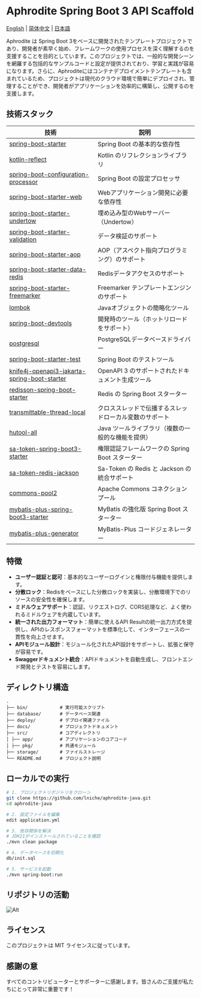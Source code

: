# Aphrodite Spring Boot 3 API Scaffold

[English](README.md) | [简体中文](README-zh.md) | [日本語](README-jp.md)

Aphrodite は Spring Boot
3をベースに開発されたテンプレートプロジェクトであり、開発者が素早く始め、フレームワークの使用プロセスを深く理解するのを支援することを目的としています。このプロジェクトでは、一般的な開発シーンを網羅する包括的なサンプルコードと設定が提供されており、学習と実践が容易になります。さらに、Aphroditeにはコンテナデプロイメントテンプレートも含まれているため、プロジェクトは現代のクラウド環境で簡単にデプロイされ、管理することができ、開発者がアプリケーションを効率的に構築し、公開するのを支援します。

## 技術スタック

| 技術                                                                                                                                               | 説明                                 |
|--------------------------------------------------------------------------------------------------------------------------------------------------|------------------------------------|
| [spring-boot-starter](https://spring.io/projects/spring-boot)                                                                                    | Spring Boot の基本的な依存性               |
| [kotlin-reflect](https://kotlinlang.org/api/latest/jvm/stdlib/kotlin.reflect/)                                                                   | Kotlin のリフレクションライブラリ               |
| [spring-boot-configuration-processor](https://docs.spring.io/spring-boot/docs/current/reference/html/boot-features-configuration-processor.html) | Spring Boot の設定プロセッサ               |
| [spring-boot-starter-web](https://spring.io/projects/spring-boot)                                                                                | Webアプリケーション開発に必要な依存性               |
| [spring-boot-starter-undertow](https://spring.io/projects/spring-boot)                                                                           | 埋め込み型のWebサーバー（Undertow）            |
| [spring-boot-starter-validation](https://spring.io/projects/spring-boot)                                                                         | データ検証のサポート                         |
| [spring-boot-starter-aop](https://spring.io/projects/spring-boot)                                                                                | AOP（アスペクト指向プログラミング）のサポート           |
| [spring-boot-starter-data-redis](https://spring.io/projects/spring-data-redis)                                                                   | Redisデータアクセスのサポート                  |
| [spring-boot-starter-freemarker](https://spring.io/projects/spring-boot)                                                                         | Freemarker テンプレートエンジンのサポート         |
| [lombok](https://projectlombok.org/)                                                                                                             | Javaオブジェクトの簡略化ツール                  |
| [spring-boot-devtools](https://docs.spring.io/spring-boot/docs/current/reference/html/using.html#using-boot-devtools)                            | 開発時のツール（ホットリロードをサポート）              |
| [postgresql](https://jdbc.postgresql.org/)                                                                                                       | PostgreSQLデータベースドライバー              |
| [spring-boot-starter-test](https://spring.io/projects/spring-boot)                                                                               | Spring Boot のテストツール                |
| [knife4j-openapi3-jakarta-spring-boot-starter](https://knife4j.github.io/knife4j/)                                                               | OpenAPI 3 のサポートされたドキュメント生成ツール      |
| [redisson-spring-boot-starter](https://github.com/redisson/redisson)                                                                             | Redis の Spring Boot スターター          |
| [transmittable-thread-local](https://github.com/alibaba/transmittable-thread-local)                                                              | クロススレッドで伝播するスレッドローカル変数のサポート        |
| [hutool-all](https://github.com/dromara/hutool)                                                                                                  | Java ツールライブラリ（複数の一般的な機能を提供）        |
| [sa-token-spring-boot3-starter](https://github.com/dromara/sa-token)                                                                             | 権限認証フレームワークの Spring Boot スターター     |
| [sa-token-redis-jackson](https://github.com/dromara/sa-token)                                                                                    | Sa-Token の Redis と Jackson の統合サポート |
| [commons-pool2](https://commons.apache.org/proper/commons-pool/)                                                                                 | Apache Commons コネクションプール           |
| [mybatis-plus-spring-boot3-starter](https://mp.baomidou.com/)                                                                                    | MyBatis の強化版 Spring Boot スターター     |
| [mybatis-plus-generator](https://mp.baomidou.com/guide/generator.html)                                                                           | MyBatis-Plus コードジェネレーター            |

## 特徴

- **ユーザー認証と認可**：基本的なユーザーログインと権限付与機能を提供します。
- **分散ロック**：Redisをベースにした分散ロックを実装し、分散環境下でのリソースの安全性を確保します。
- **ミドルウェアサポート**：認証、リクエストログ、CORS処理など、よく使われるミドルウェアを内蔵しています。
- **統一された出力フォーマット**：簡単に使えるAPI Resultの統一出力方式を提供し、APIのレスポンスフォーマットを標準化して、インターフェースの一貫性を向上させます。
- **APIモジュール設計**：モジュール化されたAPI設計をサポートし、拡張と保守が容易です。
- **Swaggerドキュメント統合**：APIドキュメントを自動生成し、フロントエンド開発とテストを容易にします。

## ディレクトリ構造

```
.
├── bin/            # 実行可能スクリプト
├── database/       # データベース関連
├── deploy/         # デプロイ関連ファイル
├── docs/           # プロジェクトドキュメント
├── src/            # コアディレクトリ
│ ├── app/          # アプリケーションのコアコード
│ ├── pkg/          # 共通モジュール
├── storage/        # ファイルストレージ
└── README.md       # プロジェクト説明

```

## ローカルでの実行

```bash
# 1. プロジェクトリポジトリをクローン
git clone https://github.com/lniche/aphrodite-java.git
cd aphrodite-java

# 2. 設定ファイルを編集
edit application.yml

# 3. 依存関係を解決
# JDK21がインストールされていることを確認
./mvn clean package

# 4. データベースを初期化
db/init.sql

# 5. サービスを起動
./mvn spring-boot:run
```

## リポジトリの活動

![Alt](https://repobeats.axiom.co/api/embed/77051c15d804671897e92ca568506d5a088f0dca.svg "Repobeats analytics image")

## ライセンス

このプロジェクトは MIT ライセンスに従っています。

## 感謝の意

すべてのコントリビューターとサポーターに感謝します。皆さんのご支援が私たちにとって非常に重要です！
